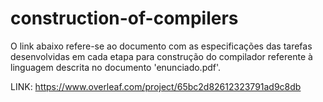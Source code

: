 # construction-of-compilers

O link abaixo refere-se ao documento com as especificações das tarefas desenvolvidas em cada etapa para construção do compilador referente à linguagem descrita no documento 'enunciado.pdf'.

LINK: https://www.overleaf.com/project/65bc2d82612323791ad9c8db